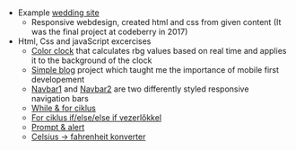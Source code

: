 # 

 - Example [wedding site](https://jsbin.com/dezaqib/edit?html,css,output)
     - Responsive webdesign, created html and css from given content (It was the final project at codeberry in 2017)
 - Html, Css and javaScript excercises
     - [Color clock](https://jsbin.com/jaluvar/4/edit?html,css,js,output) that calculates rbg values based on real time and applies it to the background of the clock
     - [Simple blog](https://jsbin.com/cumemo/edit?html,css,output) project which taught me the importance of mobile first developement
     - [Navbar1](https://jsbin.com/yugaliw/edit?html,css,output) and [Navbar2](https://jsbin.com/ruginup/edit?html,css,output) are two differently styled responsive navigation bars
     - [While & for ciklus](https://jsbin.com/gijigib/edit?html,js,console)
     - [For ciklus if/else/else if vezerlőkkel](https://jsbin.com/zokekih/edit?html,js,console,output)
     - [Prompt & alert](https://jsbin.com/gihopid/edit?html,js,output)
     - [Celsius -> fahrenheit konverter](https://jsbin.com/qaxuma/edit?html,js,output)
